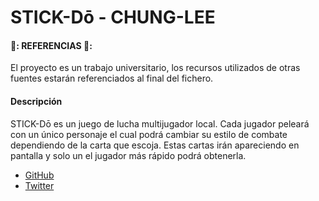 # STICK-Dō - CHUNG-LEE

#### 🥷: REFERENCIAS 🥷: 
El proyecto es un trabajo universitario, los recursos utilizados de otras fuentes estarán referenciados al final del fichero.

#### Descripción
STICK-Dō  es un juego de lucha multijugador local. Cada jugador peleará con un único personaje el cual podrá cambiar su estilo 
de combate dependiendo de la carta que escoja. Estas cartas irán apareciendo en pantalla y solo un el jugador
más rápido podrá obtenerla.

- [GitHub](https://mank1ng.github.io/Chung-Lee/)
- [Twitter](https://x.com/ChungLee04)
